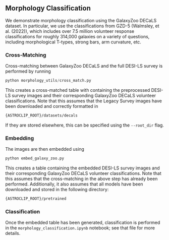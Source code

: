 ## Morphology Classification
We demonstrate morphology classification using the GalaxyZoo DECaLS dataset. In particular, we use the classifications from GZD-5 (Walmsley, et al. (2022)), which includes over 7.5 million volunteer response classifications for roughly 314,000 galaxies on a variety of questions, including morphological T-types, strong bars, arm curvature, etc. 

### Cross-Matching
Cross-matching between GalaxyZoo DECaLS and the full DESI-LS survey is performed by running
```python
python morphology_utils/cross_match.py 
```
This creates a cross-matched table with containing the preprocessed DESI-LS survey images and their corresponding GalaxyZoo DECaLS volunteer classifications. Note that this assumes that the Legacy Survey images have been downloaded and correctly formatted in
```bash
{ASTROCLIP_ROOT}/datasets/decals
```
If they are stored elsewhere, this can be specified using the `--root_dir` flag. 

### Embedding
The images are then embedded using 
```python
python embed_galaxy_zoo.py
```
This creates a table containing the embedded DESI-LS survey images and their corresponding GalaxyZoo DECaLS volunteer classifications. Note that this assumes that the cross-matching in the above step has already been performed. Additionally, it also assumes that all models have been downloaded and stored in the following directory:
```bash
{ASTROCLIP_ROOT}/pretrained
```

### Classification
Once the embedded table has been generated, classification is performed in the `morphology_classification.ipynb` notebook; see that file for more details.


